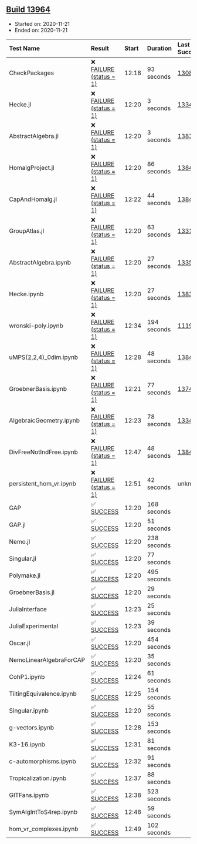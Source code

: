 ## [Build 13964](https://oscarci.mathematik.uni-kl.de/job/oscar/13964/)

* Started on: 2020-11-21
* Ended on: 2020-11-21

| Test Name    | Result | Start | Duration | Last Success | First Failure |
|:-------------|:-------|:------|:---------|:-------------|:--------------|
| CheckPackages | ❌ [FAILURE (status = 1)](https://oscarci.mathematik.uni-kl.de/job/oscar/13964/artifact/logs/build-13964/CheckPackages.log) | 12:18 | 93 seconds | [13085](https://oscarci.mathematik.uni-kl.de/job/oscar/13085/) | [13086](https://oscarci.mathematik.uni-kl.de/job/oscar/13086/) |
| Hecke.jl | ❌ [FAILURE (status = 1)](https://oscarci.mathematik.uni-kl.de/job/oscar/13964/artifact/logs/build-13964/Hecke.jl.log) | 12:20 | 3 seconds | [13341](https://oscarci.mathematik.uni-kl.de/job/oscar/13341/) | [13342](https://oscarci.mathematik.uni-kl.de/job/oscar/13342/) |
| AbstractAlgebra.jl | ❌ [FAILURE (status = 1)](https://oscarci.mathematik.uni-kl.de/job/oscar/13964/artifact/logs/build-13964/AbstractAlgebra.jl.log) | 12:20 | 3 seconds | [13837](https://oscarci.mathematik.uni-kl.de/job/oscar/13837/) | [13838](https://oscarci.mathematik.uni-kl.de/job/oscar/13838/) |
| HomalgProject.jl | ❌ [FAILURE (status = 1)](https://oscarci.mathematik.uni-kl.de/job/oscar/13964/artifact/logs/build-13964/HomalgProject.jl.log) | 12:20 | 86 seconds | [13845](https://oscarci.mathematik.uni-kl.de/job/oscar/13845/) | [13846](https://oscarci.mathematik.uni-kl.de/job/oscar/13846/) |
| CapAndHomalg.jl | ❌ [FAILURE (status = 1)](https://oscarci.mathematik.uni-kl.de/job/oscar/13964/artifact/logs/build-13964/CapAndHomalg.jl.log) | 12:22 | 44 seconds | [13845](https://oscarci.mathematik.uni-kl.de/job/oscar/13845/) | [13846](https://oscarci.mathematik.uni-kl.de/job/oscar/13846/) |
| GroupAtlas.jl | ❌ [FAILURE (status = 1)](https://oscarci.mathematik.uni-kl.de/job/oscar/13964/artifact/logs/build-13964/GroupAtlas.jl.log) | 12:20 | 63 seconds | [13311](https://oscarci.mathematik.uni-kl.de/job/oscar/13311/) | [13312](https://oscarci.mathematik.uni-kl.de/job/oscar/13312/) |
| AbstractAlgebra.ipynb | ❌ [FAILURE (status = 1)](https://oscarci.mathematik.uni-kl.de/job/oscar/13964/artifact/logs/build-13964/AbstractAlgebra.ipynb.log) | 12:20 | 27 seconds | [13355](https://oscarci.mathematik.uni-kl.de/job/oscar/13355/) | [13356](https://oscarci.mathematik.uni-kl.de/job/oscar/13356/) |
| Hecke.ipynb | ❌ [FAILURE (status = 1)](https://oscarci.mathematik.uni-kl.de/job/oscar/13964/artifact/logs/build-13964/Hecke.ipynb.log) | 12:20 | 27 seconds | [13837](https://oscarci.mathematik.uni-kl.de/job/oscar/13837/) | [13838](https://oscarci.mathematik.uni-kl.de/job/oscar/13838/) |
| wronski-poly.ipynb | ❌ [FAILURE (status = 1)](https://oscarci.mathematik.uni-kl.de/job/oscar/13964/artifact/logs/build-13964/wronski-poly.ipynb.log) | 12:34 | 194 seconds | [11192](https://oscarci.mathematik.uni-kl.de/job/oscar/11192/) | [11193](https://oscarci.mathematik.uni-kl.de/job/oscar/11193/) |
| uMPS(2,2,4)_0dim.ipynb | ❌ [FAILURE (status = 1)](https://oscarci.mathematik.uni-kl.de/job/oscar/13964/artifact/logs/build-13964/uMPS-2-2-4-_0dim.ipynb.log) | 12:28 | 48 seconds | [13841](https://oscarci.mathematik.uni-kl.de/job/oscar/13841/) | [13842](https://oscarci.mathematik.uni-kl.de/job/oscar/13842/) |
| GroebnerBasis.ipynb | ❌ [FAILURE (status = 1)](https://oscarci.mathematik.uni-kl.de/job/oscar/13964/artifact/logs/build-13964/GroebnerBasis.ipynb.log) | 12:21 | 77 seconds | [13748](https://oscarci.mathematik.uni-kl.de/job/oscar/13748/) | [13749](https://oscarci.mathematik.uni-kl.de/job/oscar/13749/) |
| AlgebraicGeometry.ipynb | ❌ [FAILURE (status = 1)](https://oscarci.mathematik.uni-kl.de/job/oscar/13964/artifact/logs/build-13964/AlgebraicGeometry.ipynb.log) | 12:23 | 78 seconds | [13341](https://oscarci.mathematik.uni-kl.de/job/oscar/13341/) | [13342](https://oscarci.mathematik.uni-kl.de/job/oscar/13342/) |
| DivFreeNotIndFree.ipynb | ❌ [FAILURE (status = 1)](https://oscarci.mathematik.uni-kl.de/job/oscar/13964/artifact/logs/build-13964/DivFreeNotIndFree.ipynb.log) | 12:47 | 48 seconds | [13845](https://oscarci.mathematik.uni-kl.de/job/oscar/13845/) | [13846](https://oscarci.mathematik.uni-kl.de/job/oscar/13846/) |
| persistent_hom_vr.ipynb | ❌ [FAILURE (status = 1)](https://oscarci.mathematik.uni-kl.de/job/oscar/13964/artifact/logs/build-13964/persistent_hom_vr.ipynb.log) | 12:51 | 42 seconds | unknown | unknown |
| GAP | ✅ [SUCCESS](https://oscarci.mathematik.uni-kl.de/job/oscar/13964/artifact/logs/build-13964/GAP.log) | 12:20 | 168 seconds |  |  |
| GAP.jl | ✅ [SUCCESS](https://oscarci.mathematik.uni-kl.de/job/oscar/13964/artifact/logs/build-13964/GAP.jl.log) | 12:20 | 51 seconds |  |  |
| Nemo.jl | ✅ [SUCCESS](https://oscarci.mathematik.uni-kl.de/job/oscar/13964/artifact/logs/build-13964/Nemo.jl.log) | 12:20 | 238 seconds |  |  |
| Singular.jl | ✅ [SUCCESS](https://oscarci.mathematik.uni-kl.de/job/oscar/13964/artifact/logs/build-13964/Singular.jl.log) | 12:20 | 77 seconds |  |  |
| Polymake.jl | ✅ [SUCCESS](https://oscarci.mathematik.uni-kl.de/job/oscar/13964/artifact/logs/build-13964/Polymake.jl.log) | 12:20 | 495 seconds |  |  |
| GroebnerBasis.jl | ✅ [SUCCESS](https://oscarci.mathematik.uni-kl.de/job/oscar/13964/artifact/logs/build-13964/GroebnerBasis.jl.log) | 12:20 | 29 seconds |  |  |
| JuliaInterface | ✅ [SUCCESS](https://oscarci.mathematik.uni-kl.de/job/oscar/13964/artifact/logs/build-13964/JuliaInterface.log) | 12:23 | 25 seconds |  |  |
| JuliaExperimental | ✅ [SUCCESS](https://oscarci.mathematik.uni-kl.de/job/oscar/13964/artifact/logs/build-13964/JuliaExperimental.log) | 12:23 | 39 seconds |  |  |
| Oscar.jl | ✅ [SUCCESS](https://oscarci.mathematik.uni-kl.de/job/oscar/13964/artifact/logs/build-13964/Oscar.jl.log) | 12:20 | 454 seconds |  |  |
| NemoLinearAlgebraForCAP | ✅ [SUCCESS](https://oscarci.mathematik.uni-kl.de/job/oscar/13964/artifact/logs/build-13964/NemoLinearAlgebraForCAP.log) | 12:20 | 35 seconds |  |  |
| CohP1.ipynb | ✅ [SUCCESS](https://oscarci.mathematik.uni-kl.de/job/oscar/13964/artifact/logs/build-13964/CohP1.ipynb.log) | 12:24 | 61 seconds |  |  |
| TiltingEquivalence.ipynb | ✅ [SUCCESS](https://oscarci.mathematik.uni-kl.de/job/oscar/13964/artifact/logs/build-13964/TiltingEquivalence.ipynb.log) | 12:25 | 154 seconds |  |  |
| Singular.ipynb | ✅ [SUCCESS](https://oscarci.mathematik.uni-kl.de/job/oscar/13964/artifact/logs/build-13964/Singular.ipynb.log) | 12:20 | 55 seconds |  |  |
| g-vectors.ipynb | ✅ [SUCCESS](https://oscarci.mathematik.uni-kl.de/job/oscar/13964/artifact/logs/build-13964/g-vectors.ipynb.log) | 12:28 | 153 seconds |  |  |
| K3-16.ipynb | ✅ [SUCCESS](https://oscarci.mathematik.uni-kl.de/job/oscar/13964/artifact/logs/build-13964/K3-16.ipynb.log) | 12:31 | 81 seconds |  |  |
| c-automorphisms.ipynb | ✅ [SUCCESS](https://oscarci.mathematik.uni-kl.de/job/oscar/13964/artifact/logs/build-13964/c-automorphisms.ipynb.log) | 12:32 | 91 seconds |  |  |
| Tropicalization.ipynb | ✅ [SUCCESS](https://oscarci.mathematik.uni-kl.de/job/oscar/13964/artifact/logs/build-13964/Tropicalization.ipynb.log) | 12:37 | 88 seconds |  |  |
| GITFans.ipynb | ✅ [SUCCESS](https://oscarci.mathematik.uni-kl.de/job/oscar/13964/artifact/logs/build-13964/GITFans.ipynb.log) | 12:38 | 523 seconds |  |  |
| SymAlgIntToS4rep.ipynb | ✅ [SUCCESS](https://oscarci.mathematik.uni-kl.de/job/oscar/13964/artifact/logs/build-13964/SymAlgIntToS4rep.ipynb.log) | 12:48 | 59 seconds |  |  |
| hom_vr_complexes.ipynb | ✅ [SUCCESS](https://oscarci.mathematik.uni-kl.de/job/oscar/13964/artifact/logs/build-13964/hom_vr_complexes.ipynb.log) | 12:49 | 102 seconds |  |  |
